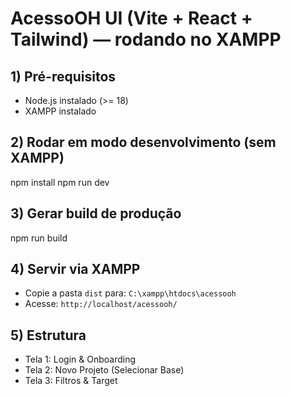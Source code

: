 # AcessoOH UI (Vite + React + Tailwind) — rodando no XAMPP
## 1) Pré-requisitos
- Node.js instalado (>= 18)
- XAMPP instalado
## 2) Rodar em modo desenvolvimento (sem XAMPP)
npm install
npm run dev
## 3) Gerar build de produção
npm run build
## 4) Servir via XAMPP
- Copie a pasta `dist` para: `C:\xampp\htdocs\acessooh`
- Acesse: `http://localhost/acessooh/`
## 5) Estrutura
- Tela 1: Login & Onboarding
- Tela 2: Novo Projeto (Selecionar Base)
- Tela 3: Filtros & Target
